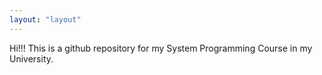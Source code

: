 ```yaml
---
layout: "layout"
---
```


Hi!!! This is a github repository for my System Programming Course in my University.


